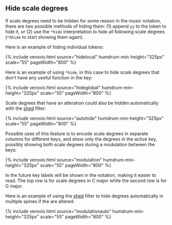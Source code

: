 
## Hide scale degrees ##

If scale degrees need to be hidden for some reason in the music notation, there are two
possible methods of hiding them: (1) append `yy` to the token to hide it, or (2)
use the `*hide` interpretation to hide all following scale degrees (`*Xhide` to
start showing them again).

Here is an example of hiding individual tokens:

{% include verovio.html
	source="hidelocal"
	humdrum-min-height="325px"
	scale="55"
	pageWidth="800"
%}
<script type="application/x-humdrum" id="hidelocal">
**kern	**deg
*clefG2	*
*k[]	*
*C:	*C:
=1	=1
4c	1
4d	2yy
4e	3
4f	4yy
4g	5
4a	6yy
4b	7yy
4cc	1
=	=
*-	*-
</script>

Here is an example of using `*hide`, in this case to hide
scale degrees that don't have any useful function in the key:

{% include verovio.html
	source="hideglobal"
	humdrum-min-height="325px"
	scale="55"
	pageWidth="800"
%}
<script type="application/x-humdrum" id="hideglobal">
**kern	**deg
*clefG2	*
*k[]	*
*C:	*C:
4c	1
4d	2
4e	3
*	*hide
4f#	4+
4g#	5+
4a#	6+
*	*Xhide
4b	7
4cc	1
=	=
*-	*-
</script>

Scale degrees that have an alteration could also be hidden automatically with the <a href="/filter/shed">shed</a> filter:

{% include verovio.html
	source="autohide"
	humdrum-min-height="325px"
	scale="55"
	pageWidth="800"
%}
<script type="application/x-humdrum" id="autohide">
!!!filter: shed -x deg -e "s/([+-]+)/$1yy/g
**kern	**deg
*clefG2	*
*k[]	*
*C:	*C:
4c	1
4d	2
4e	3
4f#	4+
4g#	5+
4a#	6+
4b	7
4cc	1
=	=
*-	*-
</script>




Possible uses of this feature is to encode scale degrees in separate columns for different keys,
and show only the degrees in the active key, possibly showing both scale degrees during a 
modulation between the keys:

{% include verovio.html
	source="modulation"
	humdrum-min-height="325px"
	scale="55"
	pageWidth="800"
%}
<script type="application/x-humdrum" id="modulation">
**kern	**deg	**deg
*clefG2	*	*
*k[]	*	*
*C:	*C:	*G:
*	*	*hide
4c	1	4
4d	2	5
4e	3	6
*	*hide	*Xhide
4f#	4+	7
4g	5	1
4d	6	5
*	*Xhide	*
4B	7	3
4c	1	4
*	*	*hide
4B	7	3
2c	1	4
=	=	=
*-	*-	*-
</script>

In the future key labels will be shown in the notation, making it easier to read.
The top row is for scale degrees in C major while the second row is for G major.

Here is an example of using the <a href="/filter/shed">shed</a> filter to hide
degrees automatically in multiple spines if the are altered:


{% include verovio.html
	source="modulationauto"
	humdrum-min-height="325px"
	scale="55"
	pageWidth="800"
%}
<script type="application/x-humdrum" id="modulationauto">
!!!filter: shed -x deg -e "s/([+-]+)/$1yy/g
**kern	**deg	**deg	**deg	**deg
*clefG2	*	*	*	*
*k[]	*	*	*	*
*C:	*C:	*G:	*F:	*D:
4c	1	4	5	7-
4d	2	5	6	1
4e	3	6	7	2
4f#	4+	7	1+	3
4g	5	1	2	4
4d	2	5	6	1
4B	7	3	4+	6
4c	1	4	4	7-
4B	7	3	4+	6
2c	1	4	4	7-
=	=	=	=	=
*-	*-	*-	*-	*-
</script>




